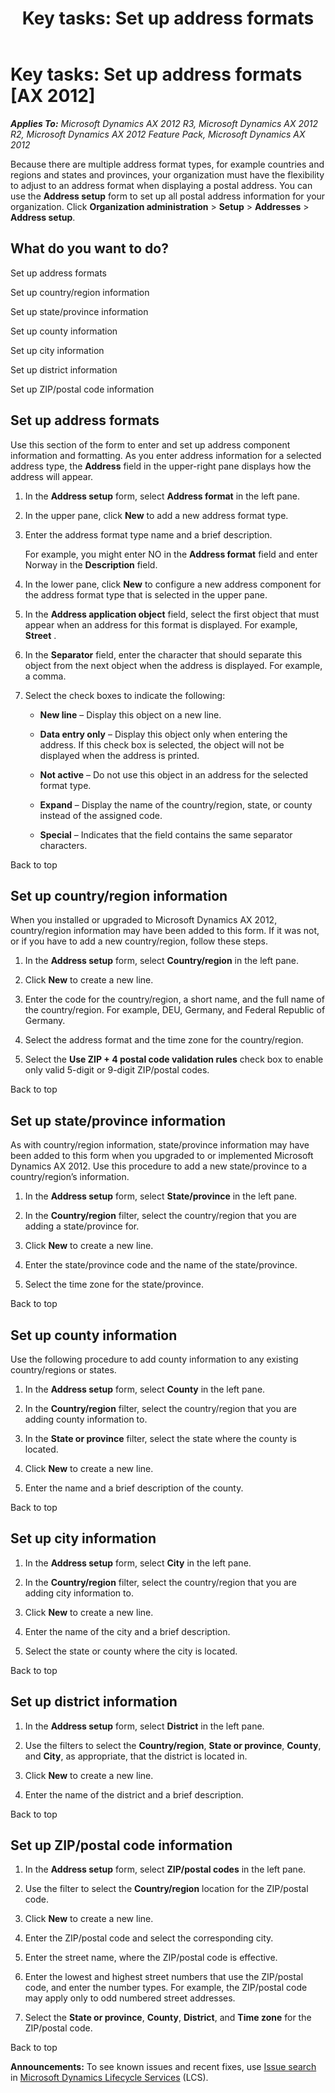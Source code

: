 ﻿---
title: 'Key tasks: Set up address formats'
TOCTitle: 'Key tasks: Set up address formats'
ms:assetid: 4dd2cde8-11a8-4607-9054-c9683f00d730
ms:mtpsurl: https://technet.microsoft.com/en-us/library/Gg731791(v=AX.60)
ms:contentKeyID: 35132631
ms.date: 04/18/2014
mtps_version: v=AX.60
---

# Key tasks: Set up address formats [AX 2012]


_**Applies To:** Microsoft Dynamics AX 2012 R3, Microsoft Dynamics AX 2012 R2, Microsoft Dynamics AX 2012 Feature Pack, Microsoft Dynamics AX 2012_

Because there are multiple address format types, for example countries and regions and states and provinces, your organization must have the flexibility to adjust to an address format when displaying a postal address. You can use the **Address setup** form to set up all postal address information for your organization. Click **Organization administration** \> **Setup** \> **Addresses** \> **Address setup**.

## What do you want to do?

Set up address formats

Set up country/region information

Set up state/province information

Set up county information

Set up city information

Set up district information

Set up ZIP/postal code information

## Set up address formats

Use this section of the form to enter and set up address component information and formatting. As you enter address information for a selected address type, the **Address** field in the upper-right pane displays how the address will appear.

1.  In the **Address setup** form, select **Address format** in the left pane.

2.  In the upper pane, click **New** to add a new address format type.

3.  Enter the address format type name and a brief description.
    
    For example, you might enter NO in the **Address format** field and enter Norway in the **Description** field.

4.  In the lower pane, click **New** to configure a new address component for the address format type that is selected in the upper pane.

5.  In the **Address application object** field, select the first object that must appear when an address for this format is displayed. For example, **Street** .

6.  In the **Separator** field, enter the character that should separate this object from the next object when the address is displayed. For example, a comma.

7.  Select the check boxes to indicate the following:
    
      - **New line** – Display this object on a new line.
    
      - **Data entry only** – Display this object only when entering the address. If this check box is selected, the object will not be displayed when the address is printed.
    
      - **Not active** – Do not use this object in an address for the selected format type.
    
      - **Expand** – Display the name of the country/region, state, or county instead of the assigned code.
    
      - **Special** – Indicates that the field contains the same separator characters.

Back to top

## Set up country/region information

When you installed or upgraded to Microsoft Dynamics AX 2012, country/region information may have been added to this form. If it was not, or if you have to add a new country/region, follow these steps.

1.  In the **Address setup** form, select **Country/region** in the left pane.

2.  Click **New** to create a new line.

3.  Enter the code for the country/region, a short name, and the full name of the country/region. For example, DEU, Germany, and Federal Republic of Germany.

4.  Select the address format and the time zone for the country/region.

5.  Select the **Use ZIP + 4 postal code validation rules** check box to enable only valid 5-digit or 9-digit ZIP/postal codes.

Back to top

## Set up state/province information

As with country/region information, state/province information may have been added to this form when you upgraded to or implemented Microsoft Dynamics AX 2012. Use this procedure to add a new state/province to a country/region’s information.

1.  In the **Address setup** form, select **State/province** in the left pane.

2.  In the **Country/region** filter, select the country/region that you are adding a state/province for.

3.  Click **New** to create a new line.

4.  Enter the state/province code and the name of the state/province.

5.  Select the time zone for the state/province.

Back to top

## Set up county information

Use the following procedure to add county information to any existing country/regions or states.

1.  In the **Address setup** form, select **County** in the left pane.

2.  In the **Country/region** filter, select the country/region that you are adding county information to.

3.  In the **State or province** filter, select the state where the county is located.

4.  Click **New** to create a new line.

5.  Enter the name and a brief description of the county.

Back to top

## Set up city information

1.  In the **Address setup** form, select **City** in the left pane.

2.  In the **Country/region** filter, select the country/region that you are adding city information to.

3.  Click **New** to create a new line.

4.  Enter the name of the city and a brief description.

5.  Select the state or county where the city is located.

Back to top

## Set up district information

1.  In the **Address setup** form, select **District** in the left pane.

2.  Use the filters to select the **Country/region**, **State or province**, **County**, and **City**, as appropriate, that the district is located in.

3.  Click **New** to create a new line.

4.  Enter the name of the district and a brief description.

Back to top

## Set up ZIP/postal code information

1.  In the **Address setup** form, select **ZIP/postal codes** in the left pane.

2.  Use the filter to select the **Country/region** location for the ZIP/postal code.

3.  Click **New** to create a new line.

4.  Enter the ZIP/postal code and select the corresponding city.

5.  Enter the street name, where the ZIP/postal code is effective.

6.  Enter the lowest and highest street numbers that use the ZIP/postal code, and enter the number types. For example, the ZIP/postal code may apply only to odd numbered street addresses.

7.  Select the **State or province**, **County**, **District**, and **Time zone** for the ZIP/postal code.

Back to top

  
**Announcements:** To see known issues and recent fixes, use [Issue search](http://go.microsoft.com/fwlink/?linkid=389258) in [Microsoft Dynamics Lifecycle Services](http://go.microsoft.com/fwlink/?linkid=306505) (LCS).


